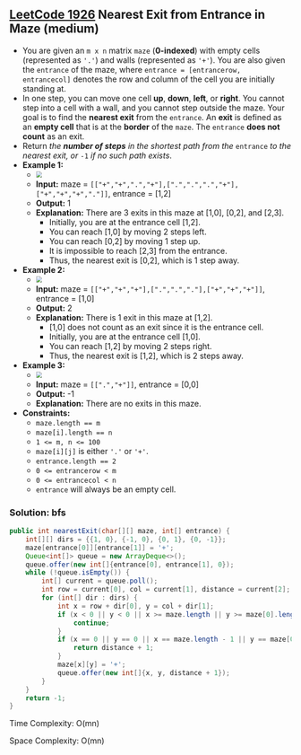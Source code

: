 ## [LeetCode 1926](https://leetcode.com/problems/nearest-exit-from-entrance-in-maze/) Nearest Exit from Entrance in Maze (medium)

- You are given an `m x n` matrix `maze` (**0-indexed**) with empty cells (represented as `'.'`) and walls (represented as `'+'`). You are also given the `entrance` of the maze, where `entrance = [entrancerow, entrancecol]` denotes the row and column of the cell you are initially standing at.
- In one step, you can move one cell **up**, **down**, **left**, or **right**. You cannot step into a cell with a wall, and you cannot step outside the maze. Your goal is to find the **nearest exit** from the `entrance`. An **exit** is defined as an **empty cell** that is at the **border** of the `maze`. The `entrance` **does not count** as an exit.
- Return _the **number of steps** in the shortest path from the_ `entrance` _to the nearest exit, or_ `-1` _if no such path exists_.
- **Example 1:**
    - <img src="https://assets.leetcode.com/uploads/2021/06/04/nearest1-grid.jpg" style="zoom:67%;" />
    - **Input:** maze = `[["+","+",".","+"],[".",".",".","+"],["+","+","+","."]]`, entrance = [1,2]
    - **Output:** 1
    - **Explanation:** There are 3 exits in this maze at [1,0], [0,2], and [2,3].
        - Initially, you are at the entrance cell [1,2].
        - You can reach [1,0] by moving 2 steps left.
        - You can reach [0,2] by moving 1 step up.
        - It is impossible to reach [2,3] from the entrance.
        - Thus, the nearest exit is [0,2], which is 1 step away.
- **Example 2:**
    - <img src="https://assets.leetcode.com/uploads/2021/06/04/nearesr2-grid.jpg" style="zoom:67%;" />
    - **Input:** maze = `[["+","+","+"],[".",".","."],["+","+","+"]]`, entrance = [1,0]
    - **Output:** 2
    - **Explanation:** There is 1 exit in this maze at [1,2].
        - [1,0] does not count as an exit since it is the entrance cell.
        - Initially, you are at the entrance cell [1,0].
        - You can reach [1,2] by moving 2 steps right.
        - Thus, the nearest exit is [1,2], which is 2 steps away.
- **Example 3:**
    - <img src="https://assets.leetcode.com/uploads/2021/06/04/nearest3-grid.jpg" style="zoom:67%;" />
    - **Input:** maze = `[[".","+"]]`, entrance = [0,0]
    - **Output:** -1
    - **Explanation:** There are no exits in this maze.
- **Constraints:**
    -   `maze.length == m`
    -   `maze[i].length == n`
    -   `1 <= m, n <= 100`
    -   `maze[i][j]` is either `'.'` or `'+'`.
    -   `entrance.length == 2`
    -   `0 <= entrancerow < m`
    -   `0 <= entrancecol < n`
    -   `entrance` will always be an empty cell.

### Solution: bfs

```java
public int nearestExit(char[][] maze, int[] entrance) {
    int[][] dirs = {{1, 0}, {-1, 0}, {0, 1}, {0, -1}};
    maze[entrance[0]][entrance[1]] = '+';
    Queue<int[]> queue = new ArrayDeque<>();
    queue.offer(new int[]{entrance[0], entrance[1], 0});
    while (!queue.isEmpty()) {
        int[] current = queue.poll();
        int row = current[0], col = current[1], distance = current[2];
        for (int[] dir : dirs) {
            int x = row + dir[0], y = col + dir[1];
            if (x < 0 || y < 0 || x >= maze.length || y >= maze[0].length || maze[x][y] == '+') {
                continue;
            }
            if (x == 0 || y == 0 || x == maze.length - 1 || y == maze[0].length - 1) {
                return distance + 1;
            }
            maze[x][y] = '+';
            queue.offer(new int[]{x, y, distance + 1});
        }
    }
    return -1;
}
```

Time Complexity: O(mn)

Space Complexity: O(mn)